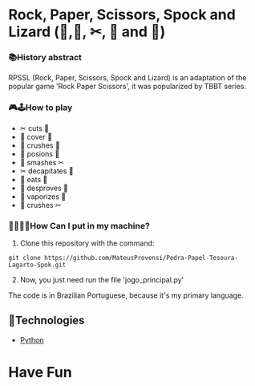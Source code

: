 # Rock, Paper, Scissors, Spock and Lizard (🗿,🧻, ✂, 🖖 and 🦎)

### 📚History abstract

  RPSSL (Rock, Paper, Scissors, Spock and Lizard) is an adaptation of the popular game 'Rock Paper Scissors', it was popularized by TBBT series.

### 🎮🕹How to play

* ✂ cuts 🧻
* 🧻 cover 🗿
* 🗿 crushes 🦎
* 🦎 posions 🖖
* 🖖 smashes ✂
* ✂ decapitates 🦎
* 🦎 eats 🧻
* 🧻 desproves 🖖
* 🖖 vaporizes 🗿
* 🗿 crushes ✂

### 👨‍💻👩‍💻How Can I put in my machine?

1. Clone this repository with the command:
```
git clone https://github.com/MateusProvensi/Pedra-Papel-Tesoura-Lagarto-Spok.git
```
2. Now, you just need run the file 'jogo_principal.py'

The code is in Brazilian Portuguese, because it's my primary language.

## 🔗Technologies

- [Python](https://www.python.org/)

# Have Fun
